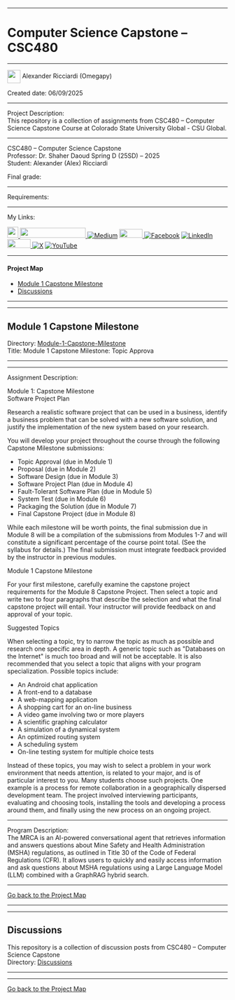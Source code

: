 ﻿-----------------------------------------------------------------------------------------------------------------------------
# Computer Science Capstone – CSC480  
-----------------------------------------------------------------------------------------------------------------------------

<img width="30" height="30" align="center" src="https://github.com/user-attachments/assets/a8e0ea66-5d8f-43b3-8fff-2c3d74d57f53"> Alexander Ricciardi (Omegapy)      

Created date: 06/09/2025  

-----------------------------------------------------------------------------------------------------------------------------

Project Description:    
This repository is a collection of assignments from CSC480 – Computer Science Capstone Course at Colorado State University Global - CSU Global.  

-----------------------------------------------------------------------------------------------------------------------------

CSC480 – Computer Science Capstone  
Professor: Dr. Shaher Daoud
Spring D (25SD) – 2025   
Student: Alexander (Alex) Ricciardi   

Final grade:  

-----------------------------------------------------------------------------------------------------------------------------

Requirements:  


-----------------------------------------------------------------------------------------------------------------------------
My Links:   

<i><a href="https://www.alexomegapy.com" target="_blank"><img width="25" height="25" src="https://github.com/user-attachments/assets/a8e0ea66-5d8f-43b3-8fff-2c3d74d57f53"></i>
<i><a href="https://www.alexomegapy.com" target="_blank"><img width="150" height="23" src="https://github.com/user-attachments/assets/caa139ba-6b78-403f-902b-84450ff4d563"></i>
[![Medium](https://img.shields.io/badge/Medium-12100E?style=for-the-badge&logo=medium&logoColor=whit)](https://medium.com/@alex.omegapy)
<i><a href="https://dev.to/alex_ricciardi" target="_blank"><img width="53" height="20" src="https://github.com/user-attachments/assets/3dee9933-d8c9-4a38-b32e-b7a3c55e7e97"></i>
[![Facebook](https://img.shields.io/badge/Facebook-%231877F2.svg?logo=Facebook&logoColor=white)](https://www.facebook.com/profile.php?id=100089638857137)
[![LinkedIn](https://img.shields.io/badge/LinkedIn-%230077B5.svg?logo=linkedin&logoColor=white)](https://linkedin.com/in/alex-ricciardi)
<i><a href="https://www.threads.net/@alexomegapy?hl=en" target="_blank"><img width="53" height="20" src="https://github.com/user-attachments/assets/58c9e833-4501-42e4-b4fe-39ffafba99b2"></i>
[![X](https://img.shields.io/badge/X-black.svg?logo=X&logoColor=white)](https://x.com/AlexOmegapy)
[![YouTube](https://img.shields.io/badge/YouTube-%23FF0000.svg?logo=YouTube&logoColor=white)](https://www.youtube.com/channel/UC4rMaQ7sqywMZkfS1xGh2AA)  
   
-----------------------------------------------------------------------------------------------------------------------------

#### Project Map  

- [Module 1 Capstone Milestone](#module-1-capstone-milestone)   
- [Discussions](#discussions)

-----------------------------------------------------------------------------------------------------------------------------
-----------------------------------------------------------------------------------------------------------------------------
## Module 1 Capstone Milestone
Directory: [Module-1-Capstone-Milestone](https://github.com/Omegapy/My-Academics-Portfolio/tree/main/BS-Computer-Science/Computer-Science-Capstone-CSC480/Module-1-Capstone-Milestone)   
Title: Module 1 Capstone Milestone: Topic Approva

-----------------------------------------------------------------------------------------------------------------------------
-----------------------------------------------------------------------------------------------------------------------------

Assignment Description:  

Module 1: Capstone Milestone  
Software Project Plan

Research a realistic software project that can be used in a business, identify a business problem that can be solved with a new software solution, and justify the implementation of the new system based on your research.

You will develop your project throughout the course through the following Capstone Milestone submissions:  
- Topic Approval (due in Module 1)
- Proposal (due in Module 2)
- Software Design (due in Module 3)
- Software Project Plan (due in Module 4)
- Fault-Tolerant Software Plan (due in Module 5)
- System Test (due in Module 6)
- Packaging the Solution (due in Module 7)
- Final Capstone Project (due in Module 8)

While each milestone will be worth points, the final submission due in Module 8 will be a compilation of the submissions from Modules 1-7 and will constitute a significant percentage of the course point total. (See the syllabus for details.) The final submission must integrate feedback provided by the instructor in previous modules.

Module 1 Capstone Milestone

For your first milestone, carefully examine the capstone project requirements for the Module 8 Capstone Project. Then select a topic and write two to four paragraphs that describe the selection and what the final capstone project will entail. Your instructor will provide feedback on and approval of your topic.

Suggested Topics

When selecting a topic, try to narrow the topic as much as possible and research one specific area in depth. A generic topic such as "Databases on the Internet" is much too broad and will not be acceptable. It is also recommended that you select a topic that aligns with your program specialization. Possible topics include:
- An Android chat application
- A front-end to a database
- A web-mapping application
- A shopping cart for an on-line business
- A video game involving two or more players
- A scientific graphing calculator
- A simulation of a dynamical system
- An optimized routing system
- A scheduling system
- On-line testing system for multiple choice tests

Instead of these topics, you may wish to select a problem in your work environment that needs attention, is related to your major, and is of particular interest to you. Many students choose such projects. One example is a process for remote collaboration in a geographically dispersed development team. The project involved interviewing participants, evaluating and choosing tools, installing the tools and developing a process around them, and finally using the new process on an ongoing project.

-----------------------------------------------------------------------------------------------------------------------------


Program Description:  
The MRCA is an AI-powered conversational agent that retrieves information and answers questions about Mine Safety and Health Administration (MSHA) regulations, as outlined in Title 30 of the Code of Federal Regulations (CFR). It allows users to quickly and easily access information and ask questions about MSHA regulations using a Large Language Model (LLM) combined with a GraphRAG hybrid search. 

-------------------------------------------------------------------------------------------

[Go back to the Project Map](#project-map)  

-----------------------------------------------------------------------------------------------------------------------------
-----------------------------------------------------------------------------------------------------------------------------
## Discussions 
This repository is a collection of discussion posts from CSC480 – Computer Science Capstone  
Directory: [Discussions](https://github.com/Omegapy/My-Academics-Portfolio/tree/main/BS-Computer-Science/Computer-Science-Capstone-CSC480/Discussions)

-----------------------------------------------------------------------------------------------------------------------------
-----------------------------------------------------------------------------------------------------------------------------

[Go back to the Project Map](#project-map)


